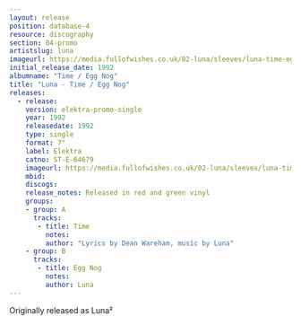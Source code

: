 ```yaml
---
layout: release
position: database-4
resource: discography
section: 04-promo
artistslug: luna
imageurl: https://media.fullofwishes.co.uk/02-luna/sleeves/luna-time-egg-nog-800.jpg
initial_release_date: 1992
albumname: "Time / Egg Nog"
title: "Luna - Time / Egg Nog"
releases:
  - release:
    version: elektra-promo-single
    year: 1992
    releasedate: 1992
    type: single
    format: 7"
    label: Elektra
    catno: ST-E-64679
    imageurl: https://media.fullofwishes.co.uk/02-luna/sleeves/luna-time-egg-nog-800.jpg
    mbid:
    discogs:
    release_notes: Released in red and green vinyl
    groups:
    - group: A
      tracks:
       - title: Time
         notes:
         author: "Lyrics by Dean Wareham, music by Luna"
    - group: B
      tracks:
       - title: Egg Nog
         notes:
         author: Luna
---
```

Originally released as Luna&sup2;
